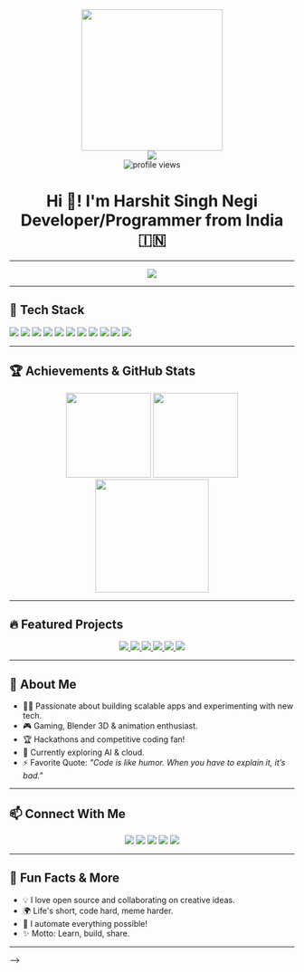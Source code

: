 <div align="center">
  <img src="https://user-images.githubusercontent.com/74038190/212750155-3ceddfbd-19d3-40a3-87af-8d329c8323c4.gif" height="250" />
  <br>
  <img src="https://github-profile-trophy.vercel.app/?username=demon2202&theme=dracula&row=1&column=7" />
  <br>
  <img src="https://komarev.com/ghpvc/?username=demon2202&style=flat-square&color=blue" alt="profile views" />
</div>

<h1 align="center">Hi 👋! I'm Harshit Singh Negi <br>Developer/Programmer from India 🇮🇳</h1>

---

<!-- Animated Typing SVG -->
<div align="center">
  <img src="https://readme-typing-svg.demolab.com?font=Fira+Code&weight=700&duration=4000&pause=500&color=F7F7F7&center=true&vCenter=true&width=450&lines=Fullstack+Dev+%7C+Open+Source+Contributor;Tech+Lover+%7C+Problem+Solver;Always+Learning+Something+New..." />
</div>

---

## 🚀 Tech Stack

<p align="left">
  <img src="https://img.shields.io/badge/Go-00ADD8.svg?style=for-the-badge&logo=go&logoColor=white"/>
  <img src="https://img.shields.io/badge/React-20232A.svg?style=for-the-badge&logo=react&logoColor=61DAFB"/>
  <img src="https://img.shields.io/badge/C++-00599C.svg?style=for-the-badge&logo=c%2B%2B&logoColor=white"/>
  <img src="https://img.shields.io/badge/Java-007396.svg?style=for-the-badge&logo=java&logoColor=white"/>
  <img src="https://img.shields.io/badge/Python-3776AB.svg?style=for-the-badge&logo=python&logoColor=white"/>
  <img src="https://img.shields.io/badge/JavaScript-F7DF1E.svg?style=for-the-badge&logo=javascript&logoColor=black"/>
  <img src="https://img.shields.io/badge/HTML5-E34F26.svg?style=for-the-badge&logo=html5&logoColor=white"/>
  <img src="https://img.shields.io/badge/CSS3-1572B6.svg?style=for-the-badge&logo=css3&logoColor=white"/>
  <img src="https://img.shields.io/badge/Git-F05032.svg?style=for-the-badge&logo=git&logoColor=white"/>
  <img src="https://img.shields.io/badge/Blender-F5792A.svg?style=for-the-badge&logo=blender&logoColor=white"/>
  <img src="https://img.shields.io/badge/Figma-F24E1E.svg?style=for-the-badge&logo=figma&logoColor=white"/>
</p>

---

## 🏆 Achievements & GitHub Stats

<div align="center">
  <img src="https://github-readme-stats.vercel.app/api?username=demon2202&show_icons=true&theme=dracula&hide_border=false" height="150"/>
  <img src="https://streak-stats.demolab.com?user=demon2202&theme=dracula&hide_border=false&border_radius=5" height="150"/>
  <img src="https://github-readme-activity-graph.vercel.app/graph?username=demon2202&theme=dracula" height="200"/>
</div>

---

## 🔥 Featured Projects

<p align="center">
  <a href="https://github.com/demon2202/GreenRoute" target="_blank">
    <img src="https://github-readme-stats.vercel.app/api/pin/?username=demon2202&repo=GreenRoute&theme=dracula" />
  </a>
  <a href="https://github.com/demon2202/AiCodeGEN" target="_blank">
    <img src="https://github-readme-stats.vercel.app/api/pin/?username=demon2202&repo=AiCodeGEN&theme=dracula" />
  </a>
  <a href="https://github.com/demon2202/RASA-CHATBOT" target="_blank">
    <img src="https://github-readme-stats.vercel.app/api/pin/?username=demon2202&repo=RASA-CHATBOT&theme=dracula" />
  </a>
  <a href="https://github.com/demon2202/Diseases_Prediction_AI" target="_blank">
    <img src="https://github-readme-stats.vercel.app/api/pin/?username=demon2202&repo=Diseases_Prediction_AI&theme=dracula" />
  </a>
  <a href="https://github.com/demon2202/SpaceGame" target="_blank">
    <img src="https://github-readme-stats.vercel.app/api/pin/?username=demon2202&repo=SpaceGame&theme=dracula" />
  </a>
  <a href="https://github.com/demon2202/Binary-Tree-visualizer" target="_blank">
    <img src="https://github-readme-stats.vercel.app/api/pin/?username=demon2202&repo=Binary-Tree-visualizer&theme=dracula" />
  </a>
</p>

---

## 📝 About Me

- 🧑‍💻 Passionate about building scalable apps and experimenting with new tech.
- 🎮 Gaming, Blender 3D & animation enthusiast.
- 🏆 Hackathons and competitive coding fan!
- 📖 Currently exploring AI & cloud.
- ⚡ Favorite Quote: *"Code is like humor. When you have to explain it, it’s bad."*

---

## 📫 Connect With Me

<p align="center">
  <a href="https://www.linkedin.com/in/harshit-singh-negi-828445289" target="_blank"><img src="https://img.shields.io/badge/LinkedIn-0077B5.svg?style=for-the-badge&logo=linkedin&logoColor=white"/></a>
  <a href="https://www.instagram.com/harshitnegi519/" target="_blank"><img src="https://img.shields.io/badge/Instagram-E4405F.svg?style=for-the-badge&logo=instagram&logoColor=white"/></a>
  <a href="https://x.com/harshit_negi34" target="_blank"><img src="https://img.shields.io/badge/Twitter-1DA1F2.svg?style=for-the-badge&logo=twitter&logoColor=white"/></a>
  <a href="https://discord.com/users/your-discord-id" target="_blank"><img src="https://img.shields.io/badge/Discord-5865F2.svg?style=for-the-badge&logo=discord&logoColor=white"/></a>
  <a href="https://www.hackerrank.com/your-hr-profile" target="_blank"><img src="https://img.shields.io/badge/HackerRank-2EC866.svg?style=for-the-badge&logo=hackerrank&logoColor=white"/></a>
</p>

---

## 🎯 Fun Facts & More

- 💡 I love open source and collaborating on creative ideas.
- 🌍 Life's short, code hard, meme harder.
- 🤖 I automate everything possible!
- ✨ Motto: Learn, build, share.

---

<!-- Blog Posts (if any) -->
<!--
## 📝 Latest Blog Posts
<!-- BLOG-POST-LIST:START -->
<!-- BLOG-POST-LIST:END -->
-->
